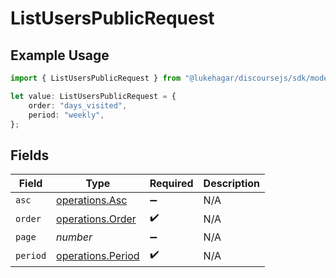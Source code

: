 # ListUsersPublicRequest

## Example Usage

```typescript
import { ListUsersPublicRequest } from "@lukehagar/discoursejs/sdk/models/operations";

let value: ListUsersPublicRequest = {
    order: "days_visited",
    period: "weekly",
};
```

## Fields

| Field                                                         | Type                                                          | Required                                                      | Description                                                   |
| ------------------------------------------------------------- | ------------------------------------------------------------- | ------------------------------------------------------------- | ------------------------------------------------------------- |
| `asc`                                                         | [operations.Asc](../../../sdk/models/operations/asc.md)       | :heavy_minus_sign:                                            | N/A                                                           |
| `order`                                                       | [operations.Order](../../../sdk/models/operations/order.md)   | :heavy_check_mark:                                            | N/A                                                           |
| `page`                                                        | *number*                                                      | :heavy_minus_sign:                                            | N/A                                                           |
| `period`                                                      | [operations.Period](../../../sdk/models/operations/period.md) | :heavy_check_mark:                                            | N/A                                                           |